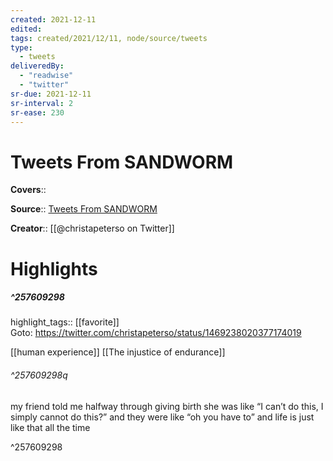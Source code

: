 ```yaml
---
created: 2021-12-11
edited:
tags: created/2021/12/11, node/source/tweets
type: 
  - tweets
deliveredBy: 
  - "readwise"
  - "twitter"
sr-due: 2021-12-11
sr-interval: 2
sr-ease: 230
---
```

# Tweets From SANDWORM

**Covers**:: 

**Source**:: [Tweets From SANDWORM](https://twitter.com/christapeterso)

**Creator**:: [[@christapeterso on Twitter]]

# Highlights
##### ^257609298

highlight_tags:: [[favorite]]   
Goto: https://twitter.com/christapeterso/status/1469238020377174019  

[[human experience]] [[The injustice of endurance]]  

###### ^257609298q

my friend told me halfway through giving birth she was like “I can’t do this, I simply cannot do this?” and they were like “oh you have to” and life is just like that all the time 

^257609298

